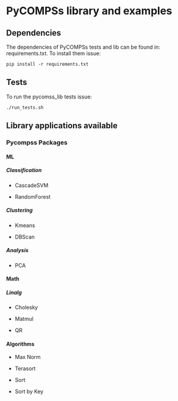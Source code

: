# PyCOMPSs library and examples

## Dependencies

The dependencies of PyCOMPSs tests and lib can be found in: requirements.txt. To install them issue:

`pip install -r requirements.txt`



## Tests 

To run the pycomss_lib tests issue:


`./run_tests.sh`


## Library applications available



### Pycompss Packages

#### ML

##### Classification

* CascadeSVM

* RandomForest


##### Clustering

* Kmeans

* DBScan


##### Analysis

* PCA


#### Math

##### Linalg

* Cholesky

* Matmul

* QR


#### Algorithms

* Max Norm

* Terasort

* Sort

* Sort by Key
